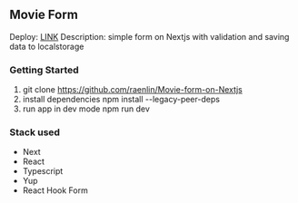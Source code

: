 ## Movie Form

Deploy: [LINK](https://movie-form-thinkopp.netlify.app/) 
Description: simple form on Nextjs with validation and saving data to localstorage

### Getting Started

1. git clone https://github.com/raenlin/Movie-form-on-Nextjs
2. install dependencies npm install --legacy-peer-deps
3. run app in dev mode npm run dev

### Stack used

- Next
- React
- Typescript
- Yup
- React Hook Form

